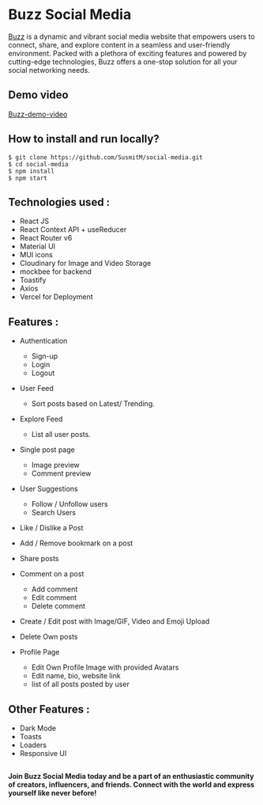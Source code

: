 # Buzz Social Media

[Buzz](https://buzz-v1.vercel.app/) is a dynamic and vibrant social media website that empowers users to connect, share, and explore content in a seamless and user-friendly environment. Packed with a plethora of exciting features and powered by cutting-edge technologies, Buzz offers a one-stop solution for all your social networking needs. 

## Demo video

[Buzz-demo-video](https://www.loom.com/share/24ec6492a8184e3aa074deb0251af9ec?sid=dd69f329-5ec0-4d07-af0c-05eb8426ff11)

## How to install and run locally?

```
$ git clone https://github.com/SusmitM/social-media.git
$ cd social-media
$ npm install
$ npm start
```

## **Technologies used :**

- React JS
- React Context API + useReducer
- React Router v6
- Material UI
- MUI icons
- Cloudinary for Image and Video Storage
- mockbee for backend
- Toastify
- Axios
- Vercel for Deployment

## **Features :**

- Authentication
  - Sign-up
  - Login
  - Logout

- User Feed
  - Sort posts based on Latest/ Trending.

- Explore Feed
  - List all user posts.

- Single post page

  - Image preview
  - Comment preview

- User Suggestions

  - Follow / Unfollow users
  - Search Users

- Like / Dislike a Post
- Add / Remove bookmark on a post
- Share posts

- Comment on a post

  - Add comment
  - Edit comment
  - Delete comment

- Create / Edit post with Image/GIF, Video and Emoji Upload
- Delete Own posts

- Profile Page
  - Edit Own Profile Image with provided Avatars
  - Edit name, bio, website link
  - list of all posts posted by user

## **Other Features :**

- Dark Mode
- Toasts
- Loaders
- Responsive UI

##
**Join Buzz Social Media today and be a part of an enthusiastic community of creators, influencers, and friends. Connect with the world and express yourself like never before!**
